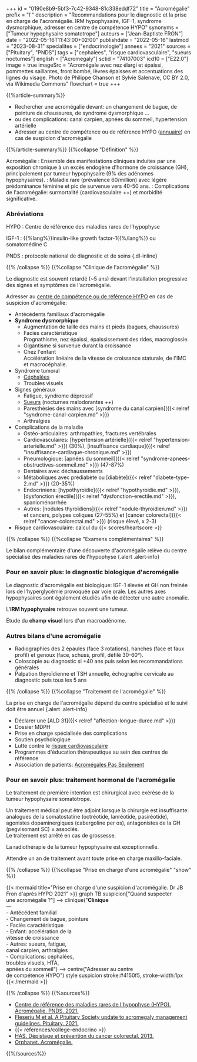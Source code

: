 +++
id = "0190e8b9-5bf3-7c42-9348-81c338eddf72"
title = "Acromégalie"
prefix = "l'"
description = "Recommandations pour le diagnostic et la prise en charge de l'acromégalie. IRM hypophysaire, IGF-1, syndrome dysmorphique, adresser en centre de compétence HYPO"
synonyms = ["Tumeur hypophysaire somatotrope"]
auteurs = ["Jean-Baptiste FRON"]
date = "2022-05-16T11:43:00+02:00"
publishdate = "2022-05-16"
lastmod = "2023-08-31"
specialites = ["endocrinologie"]
annees = "2021"
sources = ["Pituitary", "PNDS"]
tags = ["cephalees", "risque cardiovasculaire", "sueurs nocturnes"]
english = ["Acromegaly"]
sctid = "74107003"
icd10 = ["E22.0"]
image = true
imageSrc = "Acromégale avec nez élargi et épaissi, pommettes saillantes, front bombé, lèvres épaisses et accentuations des lignes du visage. Photo de Philippe Chanson et Sylvie Salenave, CC BY 2.0, via Wikimedia Commons"
flowchart = true
+++

{{%article-summary%}}

- Rechercher une acromégalie devant: un changement de bague, de pointure de chaussures, de syndrome dysmorphique ...
- ou des complications: canal carpien, apnées du sommeil, hypertension artérielle
- Adresser au centre de compétence ou de référence HYPO ([annuaire](http://www.firendo.fr/annuaire-des-membres-de-la-filiere/carte/document/)) en cas de suspicion d'acromégalie

{{%/article-summary%}}
{{%collapse "Définition" %}}

Acromégalie
: Ensemble des manifestations cliniques induites par une exposition chronique à un excès endogène d'hormone de croissance (GH), principalement par tumeur hypophysaire (9% des adénomes hypophysaires).
: Maladie rare (prévalence 60/million) avec légère prédominance féminine et pic de survenue vers 40-50 ans.
: Complications de l'acromégalie: surmortalité (cardiovasculaire ++) et morbidité significative.

### Abréviations

HYPO
: Centre de référence des maladies rares de l'hypophyse

IGF-1
: {{%lang%}}insulin-like growth factor-1{{%/lang%}} ou somatomédine C

PNDS
: protocole national de diagnostic et de soins
{.dl-inline}

{{% /collapse %}}
{{%collapse "Clinique de l'acromégalie" %}}

Le diagnostic est souvent retardé (~5 ans) devant l'installation progressive des signes et symptômes de l'acromégalie.

Adresser au [centre de compétence ou de référence HYPO](http://www.firendo.fr/annuaire-des-membres-de-la-filiere/carte/document/) en cas de suspicion d'acromégalie:

- Antécédents familiaux d'acromégalie
- **Syndrome dysmorphique**
  - Augmentation de taille des mains et pieds (bagues, chaussures)
  - Faciès caractéristique  
    Prognathisme, nez épaissi, épaississement des rides, macroglossie.
  - Gigantisme si survenue durant la croissance
  - Chez l'enfant  
    Accélération linéaire de la vitesse de croissance staturale, de l'IMC et macrocéphalie.
- Syndrome tumoral
  - [Céphalées](/tags/cephalees/)
  - Troubles visuels
- Signes généraux
  - Fatigue, syndrome dépressif
  - [Sueurs](/tags/sueurs-nocturnes/) (nocturnes malodorantes ++)
  - Paresthésies des mains avec [syndrome du canal carpien]({{< relref "syndrome-canal-carpien.md" >}})
  - Arthralgies
- Complications de la maladie
  - Ostéo-articulaires: arthropathies, fractures vertébrales
  - Cardiovasculaires: [hypertension artérielle]({{< relref "hypertension-arterielle.md" >}}) (30%), [insuffisance cardiaque]({{< relref "insuffisance-cardiaque-chronique.md" >}})
  - Pneumologique: [apnées du sommeil]({{< relref "syndrome-apnees-obstructives-sommeil.md" >}}) (47-87%)
  - Dentaires avec déchaussements
  - Métaboliques avec prédiabète ou [diabète]({{< relref "diabete-type-2.md" >}}) (20-35%)
  - Endocriniens: [hypothyroïdie]({{< relref "hypothyroidie.md" >}}), [dysfonction érectile]({{< relref "dysfonction-erectile.md" >}}), spanioménorrhée
  - Autres: [nodules thyroïdiens]({{< relref "nodule-thyroidien.md" >}}) et cancers, polypes coliques (27-55%) et [cancer colorectal]({{< relref "cancer-colorectal.md" >}}) (risque élevé, x 2-3)
- Risque cardiovasculaire: calcul du {{< scores/heartscore >}}

{{% /collapse %}}
{{%collapse "Examens complémentaires" %}}

Le bilan complémentaire d'une découverte d'acromégalie relève du centre spécialisé des maladies rares de l'hypophyse
{.alert .alert-info}

### Pour en savoir plus: le diagnostic biologique d'acromégalie

Le diagnostic d'acromégalie est biologique: IGF-1 élevée et GH non freinée lors de l'hyperglycémie provoquée par voie orale. Les autres axes hypophysaires sont également étudiés afin de détecter une autre anomalie.

L'**IRM hypophysaire** retrouve souvent une tumeur.

Étude du **champ visuel** lors d'un macroadénome.

### Autres bilans d'une acromégalie

- Radiographies des 2 épaules (face 3 rotations), hanches (face et faux profil) et genoux (face, schuss, profil, défilé 30-60°).
- Coloscopie au diagnostic si +40 ans puis selon les recommandations générales
- Palpation thyroïdienne et TSH annuelle, échographie cervicale au diagnostic puis tous les 5 ans

{{% /collapse %}}
{{%collapse "Traitement de l'acromégalie" %}}

La prise en charge de l'acromégalie dépend du centre spécialisé et le suivi doit être annuel
{.alert .alert-info}

- Déclarer une [ALD 31]({{< relref "affection-longue-duree.md" >}})
- Dossier MDPH
- Prise en charge spécialisée des complications
- Soutien psychologique
- Lutte contre le [risque cardiovasculaire](/tags/risque-cardiovasculaire/)
- Programmes d'éducation thérapeutique au sein des centres de référence
- Association de patients: [Acromégales Pas Seulement](https://www.acromegalie-asso.org)

### Pour en savoir plus: traitement hormonal de l'acromégalie

Le traitement de première intention est chirurgical avec exérèse de la tumeur hypophysaire somatotrope.

Un traitement médical peut être adjoint lorsque la chirurgie est insuffisante: analogues de la somatostatine (octréotide, lanréotide, pasiréotide), agonistes dopaminergiques (cabergoline per os), antagonistes de la GH (pegvisomant SC) ± associés.  
Le traitement est arrêté en cas de grossesse.

La radiothérapie de la tumeur hypophysaire est exceptionnelle.

Attendre un an de traitement avant toute prise en charge maxillo-faciale.

{{% /collapse %}}
{{%collapse "Prise en charge d'une acromégalie" "show" %}}

{{< mermaid title="Prise en charge d'une suspicion d'acromégalie. Dr JB Fron d'après HYPO 2021" >}}
graph TB
  suspicion["Quand suspecter<br>une acromégalie ?"] --> clinique("<b>Clinique</b><br>—<br>- Antécédent familial<br>- Changement de bague, pointure<br>- Faciès caractéristique<br>- Enfant: accélération de la<br>vitesse de croissance<br>- Autres: sueurs, fatigue,<br>canal carpien, arthralgies<br>- Complications: céphalées,<br>troubles visuels, HTA,<br>apnées du sommeil") --> centre("Adresser au centre<br>de compétence HYPO")
  style suspicion stroke:#4150f5, stroke-width:1px
{{< /mermaid >}}

{{% /collapse %}}
{{%sources%}}

- [Centre de référence des maladies rares de l'hypophyse (HYPO). Acromégalie. PNDS. 2021.](https://www.has-sante.fr/jcms/p_3292767/fr/acromegalie)
- [Fleseriu M et al. A Pituitary Society update to acromegaly management guidelines. Pituitary. 2021.](https://link.springer.com/article/10.1007/s11102-020-01091-7)
- {{< references/college-endocrino >}}
- [HAS. Dépistage et prévention du cancer colorectal. 2013.](https://www.has-sante.fr/jcms/c_1623732/fr/depistage-et-prevention-du-cancer-colorectal)
- [Orphanet. Acromégalie.](https://www.orpha.net/consor/cgi-bin/Disease_Search.php?lng=FR&data_id=408&Disease_Disease_Search_diseaseGroup=Acromegalie&Disease_Disease_Search_diseaseType=Pat&Maladie(s)/groupes%20de%20maladies=Acromegalie&title=Acrom%E9galie&search=Disease_Search_Simple)

{{%/sources%}}
